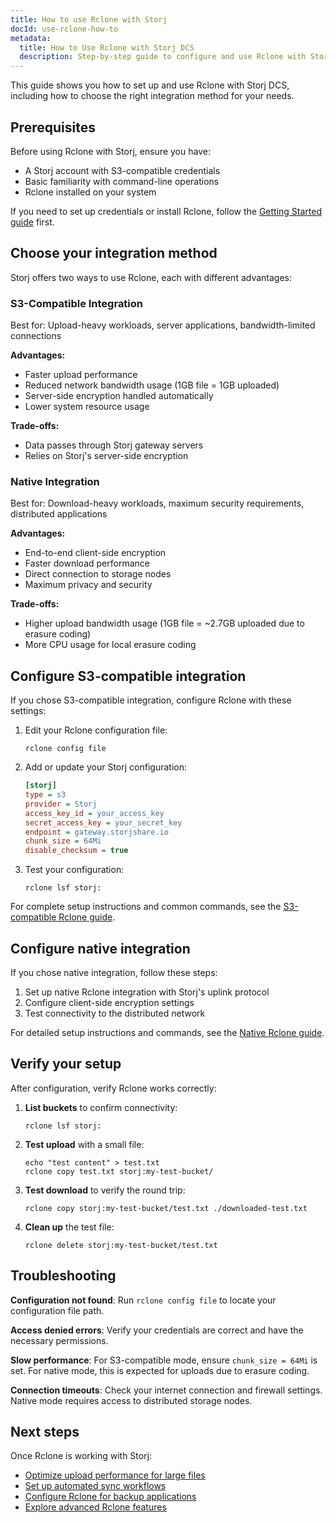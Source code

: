```yaml
---
title: How to use Rclone with Storj
docId: use-rclone-how-to
metadata:
  title: How to Use Rclone with Storj DCS
  description: Step-by-step guide to configure and use Rclone with Storj, including choosing between S3-compatible and native integration.
---
```


This guide shows you how to set up and use Rclone with Storj DCS, including how to choose the right integration method for your needs.

## Prerequisites

Before using Rclone with Storj, ensure you have:

- A Storj account with S3-compatible credentials
- Basic familiarity with command-line operations
- Rclone installed on your system

If you need to set up credentials or install Rclone, follow the [Getting Started guide](docId:AsyYcUJFbO1JI8-Tu8tW3) first.

## Choose your integration method

Storj offers two ways to use Rclone, each with different advantages:

### S3-Compatible Integration
Best for: Upload-heavy workloads, server applications, bandwidth-limited connections

**Advantages:**
- Faster upload performance
- Reduced network bandwidth usage (1GB file = 1GB uploaded)
- Server-side encryption handled automatically
- Lower system resource usage

**Trade-offs:**
- Data passes through Storj gateway servers
- Relies on Storj's server-side encryption

### Native Integration  
Best for: Download-heavy workloads, maximum security requirements, distributed applications

**Advantages:**
- End-to-end client-side encryption
- Faster download performance
- Direct connection to storage nodes
- Maximum privacy and security

**Trade-offs:**
- Higher upload bandwidth usage (1GB file = ~2.7GB uploaded due to erasure coding)
- More CPU usage for local erasure coding

## Configure S3-compatible integration

If you chose S3-compatible integration, configure Rclone with these settings:

1. Edit your Rclone configuration file:

   ```shell
   rclone config file
   ```

2. Add or update your Storj configuration:

   ```ini
   [storj]
   type = s3
   provider = Storj
   access_key_id = your_access_key
   secret_access_key = your_secret_key
   endpoint = gateway.storjshare.io
   chunk_size = 64Mi
   disable_checksum = true
   ```

3. Test your configuration:

   ```shell
   rclone lsf storj:
   ```

For complete setup instructions and common commands, see the [S3-compatible Rclone guide](docId:AsyYcUJFbO1JI8-Tu8tW3).

## Configure native integration

If you chose native integration, follow these steps:

1. Set up native Rclone integration with Storj's uplink protocol
2. Configure client-side encryption settings
3. Test connectivity to the distributed network

For detailed setup instructions and commands, see the [Native Rclone guide](docId:Mk51zylAE6xmqP7jUYAuX).

## Verify your setup

After configuration, verify Rclone works correctly:

1. **List buckets** to confirm connectivity:
   ```shell
   rclone lsf storj:
   ```

2. **Test upload** with a small file:
   ```shell
   echo "test content" > test.txt
   rclone copy test.txt storj:my-test-bucket/
   ```

3. **Test download** to verify the round trip:
   ```shell
   rclone copy storj:my-test-bucket/test.txt ./downloaded-test.txt
   ```

4. **Clean up** the test file:
   ```shell
   rclone delete storj:my-test-bucket/test.txt
   ```

## Troubleshooting

**Configuration not found**: Run `rclone config file` to locate your configuration file path.

**Access denied errors**: Verify your credentials are correct and have the necessary permissions.

**Slow performance**: For S3-compatible mode, ensure `chunk_size = 64Mi` is set. For native mode, this is expected for uploads due to erasure coding.

**Connection timeouts**: Check your internet connection and firewall settings. Native mode requires access to distributed storage nodes.

## Next steps

Once Rclone is working with Storj:

- [Optimize upload performance for large files](#)
- [Set up automated sync workflows](#)
- [Configure Rclone for backup applications](#)
- [Explore advanced Rclone features](#)
